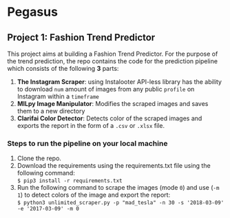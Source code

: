 # Pegasus

## Project 1: Fashion Trend Predictor

This project aims at building a Fashion Trend Predictor. For the purpose of the trend prediction, the repo contains the code for the prediction pipeline which consists of the following **3** parts:
  1. **The Instagram Scraper**: using Instalooter API-less library has the ability to download `num` amount of images from any public `profile` on Instagram within a `timeframe`
  2. **MILpy Image Manipulator**: Modifies the scraped images and saves them to a new directory
  3. **Clarifai Color Detector**: Detects color of the scraped images and exports the report in the form of a `.csv` or `.xlsx` file.
  
  ### Steps to run the pipeline on your local machine
  1. Clone the repo.
  2. Download the requirements using the requirements.txt file using the following command:
  </br>`$ pip3 install -r requirements.txt`
  3. Run the following command to scrape the images (mode `0`) and use (`-m 1`) to detect colors of the image and export the report:
  </br>`$ python3 unlimited_scraper.py -p "mad_tesla" -n 30 -s '2018-03-09' -e '2017-03-09' -m 0 `
